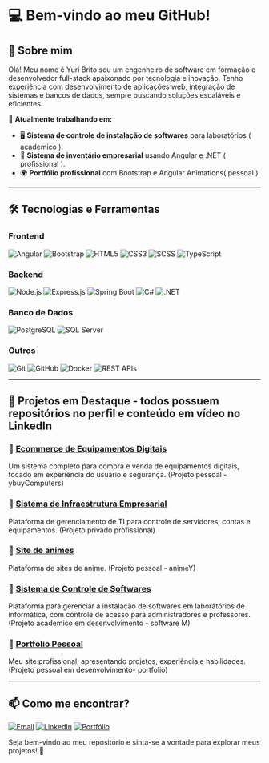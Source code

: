 # 💻 Bem-vindo ao meu GitHub!

## 👋 Sobre mim
Olá! Meu nome é Yuri Brito sou um engenheiro de software em formação e desenvolvedor full-stack apaixonado por tecnologia e inovação. Tenho experiência com desenvolvimento de aplicações web, integração de sistemas e bancos de dados, sempre buscando soluções escaláveis e eficientes.

📍 **Atualmente trabalhando em:**
- 🖥️ **Sistema de controle de instalação de softwares** para laboratórios ( academico ).
- 🏢 **Sistema de inventário empresarial** usando Angular e .NET ( profissional ).
- 🌍 **Portfólio profissional** com Bootstrap e Angular Animations( pessoal ).

---

## 🛠️ Tecnologias e Ferramentas

### **Frontend**
![Angular](https://img.shields.io/badge/Angular-DD0031?style=for-the-badge&logo=angular&logoColor=white)
![Bootstrap](https://img.shields.io/badge/Bootstrap-7952B3?style=for-the-badge&logo=bootstrap&logoColor=white)
![HTML5](https://img.shields.io/badge/HTML5-E34F26?style=for-the-badge&logo=html5&logoColor=white)
![CSS3](https://img.shields.io/badge/CSS3-1572B6?style=for-the-badge&logo=css3&logoColor=white)
![SCSS](https://img.shields.io/badge/SCSS-CC6699?style=for-the-badge&logo=sass&logoColor=white)
![TypeScript](https://img.shields.io/badge/TypeScript-3178C6?style=for-the-badge&logo=typescript&logoColor=white)

### **Backend**
![Node.js](https://img.shields.io/badge/Node.js-339933?style=for-the-badge&logo=nodedotjs&logoColor=white)
![Express.js](https://img.shields.io/badge/Express.js-000000?style=for-the-badge&logo=express&logoColor=white)
![Spring Boot](https://img.shields.io/badge/Spring%20Boot-6DB33F?style=for-the-badge&logo=springboot&logoColor=white)
![C#](https://img.shields.io/badge/C%23-239120?style=for-the-badge&logo=csharp&logoColor=white)
![.NET](https://img.shields.io/badge/.NET-512BD4?style=for-the-badge&logo=dotnet&logoColor=white)

### **Banco de Dados**
![PostgreSQL](https://img.shields.io/badge/PostgreSQL-336791?style=for-the-badge&logo=postgresql&logoColor=white)
![SQL Server](https://img.shields.io/badge/SQL%20Server-CC2927?style=for-the-badge&logo=microsoftsqlserver&logoColor=white)

### **Outros**
![Git](https://img.shields.io/badge/Git-F05032?style=for-the-badge&logo=git&logoColor=white)
![GitHub](https://img.shields.io/badge/GitHub-181717?style=for-the-badge&logo=github&logoColor=white)
![Docker](https://img.shields.io/badge/Docker-2496ED?style=for-the-badge&logo=docker&logoColor=white)
![REST APIs](https://img.shields.io/badge/REST%20APIs-000000?style=for-the-badge&logo=apachenetbeanside&logoColor=white)

---

## 📂 Projetos em Destaque - todos possuem repositórios no perfil e conteúdo em vídeo no LinkedIn
### 📌 [Ecommerce de Equipamentos Digitais](#)
Um sistema completo para compra e venda de equipamentos digitais, focado em experiência do usuário e segurança.
(Projeto pessoal - ybuyComputers)

### 📌 [Sistema de Infraestrutura Empresarial](#)
Plataforma de gerenciamento de TI para controle de servidores, contas e equipamentos.
(Projeto privado profissional)

### 📌 [Site de animes](#)
Plataforma de sites de anime.
(Projeto pessoal - animeY)

### 📌 [Sistema de Controle de Softwares](#)
Plataforma para gerenciar a instalação de softwares em laboratórios de informática, com controle de acesso para administradores e professores.
(Projeto academico em desenvolvimento - software M)

### 📌 [Portfólio Pessoal](#)
Meu site profissional, apresentando projetos, experiência e habilidades.
(Projeto pessoal em desenvolvimento- portfolio)

---

## 📫 Como me encontrar?
[![Email](https://img.shields.io/badge/Email-D14836?style=for-the-badge&logo=gmail&logoColor=white)](malito:yurisouzza48@gmail.com)
[![LinkedIn](https://img.shields.io/badge/LinkedIn-0A66C2?style=for-the-badge&logo=linkedin&logoColor=white)](https://www.linkedin.com/in/yuri-b-4a1895219/)
[![Portfólio](https://img.shields.io/badge/Portfólio-000000?style=for-the-badge&logo=About.me&logoColor=white)](https://portfolio-front-end-nine-rose.vercel.app/)

Seja bem-vindo ao meu repositório e sinta-se à vontade para explorar meus projetos! 🚀

